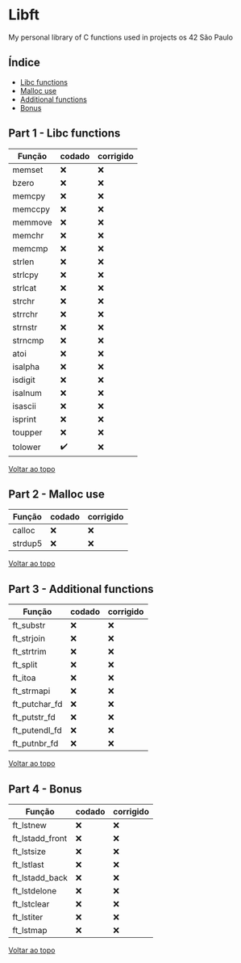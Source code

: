 # Libft
My personal library of C functions used in projects os 42 São Paulo

<a id='indice'></a>
## Índice
- [Libc functions](#part1)
- [Malloc use](#part2)
- [Additional functions](#part3)
- [Bonus](#part4)

<!-- Feito ✔️ -->
<!-- Não Feito ❌ -->

<a id='part1'></a>
## Part 1 - Libc functions

| Função | codado | corrigido |
| --- | --- | --- |
| memset | ❌ | ❌ |
| bzero	| ❌ | ❌ |
| memcpy | ❌ | ❌ |
| memccpy | ❌ | ❌ |
| memmove | ❌ | ❌ |
| memchr | ❌ | ❌ |
| memcmp | ❌ | ❌ |
| strlen | ❌ | ❌ |
| strlcpy | ❌ | ❌ |
| strlcat | ❌ | ❌ |
| strchr | ❌ | ❌ |
| strrchr | ❌ | ❌ |
| strnstr | ❌ | ❌ |
| strncmp | ❌ | ❌ |
| atoi | ❌ | ❌ |
| isalpha | ❌ | ❌ |
| isdigit | ❌ | ❌ |
| isalnum | ❌ | ❌ |
| isascii | ❌ | ❌ |
| isprint | ❌ | ❌ |
| toupper | ❌ | ❌ |
| tolower | ✔️ | ❌ |
[Voltar ao topo](#indice)

<a id='part2'></a>
## Part 2 - Malloc use

| Função | codado | corrigido |
| --- | --- | --- |
| calloc | ❌ | ❌ |
| strdup5 | ❌ | ❌ |
[Voltar ao topo](#indice)

<a id='part3'></a>
## Part 3 - Additional functions

| Função | codado | corrigido |
| --- | --- | --- |
| ft_substr | ❌ | ❌ |
| ft_strjoin | ❌ | ❌ |
| ft_strtrim | ❌ | ❌ |
| ft_split | ❌ | ❌ |
| ft_itoa | ❌ | ❌ |
| ft_strmapi | ❌ | ❌ |
| ft_putchar_fd | ❌ | ❌ |
| ft_putstr_fd | ❌ | ❌ |
| ft_putendl_fd | ❌ | ❌ |
| ft_putnbr_fd | ❌ | ❌ |
[Voltar ao topo](#indice)

<a id='part4'></a>
## Part 4 - Bonus
| Função | codado | corrigido |
| --- | --- | --- |
| ft_lstnew | ❌ | ❌ | 
| ft_lstadd_front | ❌ | ❌ |
| ft_lstsize | ❌ | ❌ |
| ft_lstlast | ❌ | ❌ |
| ft_lstadd_back | ❌ | ❌ |
| ft_lstdelone | ❌ | ❌ |
| ft_lstclear | ❌ | ❌ |
| ft_lstiter | ❌ | ❌ |
| ft_lstmap	 | ❌ | ❌ |
[Voltar ao topo](#indice)